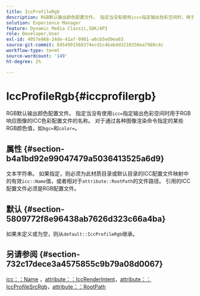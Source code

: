 ```yaml
---
title: IccProfileRgb
description: RGB默认输出颜色配置文件。 指定当没有使用icc=指定输出色彩空间时，用于RGB响应图像的ICC色彩配置文件的名称。 对于通过各种“图像渲染”命令（例如bgc=和color=）指定的某些RGB颜色值，也是如此。
solution: Experience Manager
feature: Dynamic Media Classic,SDK/API
role: Developer,User
exl-id: 4057e968-24de-41af-9901-a6cb5ed9ea63
source-git-commit: 8454991568374ecd1c4babdd3210250ea7988c4c
workflow-type: tm+mt
source-wordcount: '149'
ht-degree: 2%

---
```


# IccProfileRgb{#iccprofilergb}

RGB默认输出颜色配置文件。 指定当没有使用`icc=`指定输出色彩空间时用于RGB响应图像的ICC色彩配置文件的名称。 对于通过各种图像渲染命令指定的某些RGB颜色值，如`bgc=`和`color=`。

## 属性 {#section-b4a1bd92e99047479a5036413525a6d9}

文本字符串。 如果指定，则必须为此材质目录或默认目录的ICC配置文件映射中的有效`icc::Name`值，或者相对于`attribute::RootPath`的文件路径。 引用的ICC配置文件必须是RGB配置文件。

## 默认 {#section-5809772f8e96438ab7626d323c66a4ba}

如果未定义或为空，则从`default::IccProfileRgb`继承。

## 另请参阅 {#section-732c17dece3a4575855c9b79a08d0067}

[icc：：Name](../../../../../ir-api/material-cat/image-rendering-api-ref/c-ir-material-catalog/c-ir-icc-profile-map-reference/r-ir-name-icc.md#reference-7a293ede360e433782575f8f6a562ac2) ，[attribute：：IccRenderIntent](../../../../../ir-api/material-cat/image-rendering-api-ref/c-ir-material-catalog/c-ir-attributes-reference/r-ir-iccrenderintent.md#reference-3b80b7a4c25545a593c5076f318b5c40)，[attribute：：IccProfileSrcRgb](../../../../../ir-api/material-cat/image-rendering-api-ref/c-ir-material-catalog/c-ir-attributes-reference/r-ir-iccprofilesrcrgb.md#reference-2fb0f7cfc6e74813b82cd98ae165bd49)，[attribute：：RootPath](../../../../../ir-api/material-cat/image-rendering-api-ref/c-ir-material-catalog/c-ir-attributes-reference/r-ir-rootpath.md#reference-a4d7c96b62e14fcbad1740c702f160f3)
